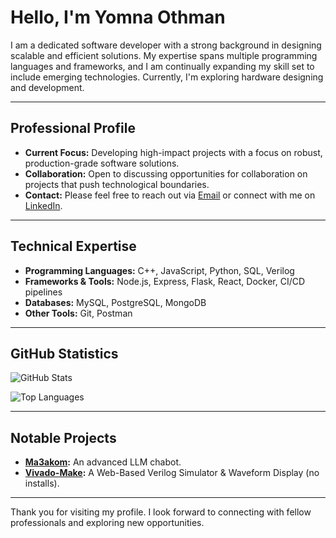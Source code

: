 # Hello, I'm Yomna Othman

I am a dedicated software developer with a strong background in designing scalable and efficient solutions. My expertise spans multiple programming languages and frameworks, and I am continually expanding my skill set to include emerging technologies. Currently, I'm exploring hardware designing and development.

---

## Professional Profile

- **Current Focus:** Developing high-impact projects with a focus on robust, production-grade software solutions.
- **Collaboration:** Open to discussing opportunities for collaboration on projects that push technological boundaries.
- **Contact:** Please feel free to reach out via [Email](mailto:yomnaothman@aucegypt.edu) or connect with me on [LinkedIn](https://www.linkedin.com/in/yomna-othman/).

---

## Technical Expertise

- **Programming Languages:** C++, JavaScript, Python, SQL, Verilog
- **Frameworks & Tools:** Node.js, Express, Flask, React, Docker, CI/CD pipelines
- **Databases:** MySQL, PostgreSQL, MongoDB
- **Other Tools:** Git, Postman

---

## GitHub Statistics

![GitHub Stats](https://github-readme-stats.vercel.app/api?username=yomnahisham&show_icons=true&theme=transparent)

![Top Languages](https://github-readme-stats.vercel.app/api/top-langs/?username=yomnahisham&layout=compact)

---

## Notable Projects

- **[Ma3akom](your-project-repo-link):** An advanced LLM chabot.
- **[Vivado-Make](https://github.com/yomnahisham/ts-verilog-simulator):** A Web-Based Verilog Simulator & Waveform Display (no installs).

---

Thank you for visiting my profile. I look forward to connecting with fellow professionals and exploring new opportunities.


